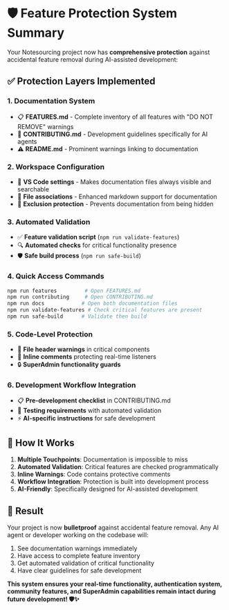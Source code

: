 # 🛡️ **Feature Protection System Summary**

Your Notesourcing project now has **comprehensive protection** against accidental feature removal during AI-assisted development:

## ✅ **Protection Layers Implemented**

### **1. Documentation System**

- 📋 **FEATURES.md** - Complete inventory of all features with "DO NOT REMOVE" warnings
- 📖 **CONTRIBUTING.md** - Development guidelines specifically for AI agents
- ⚠️ **README.md** - Prominent warnings linking to documentation

### **2. Workspace Configuration**

- 🔧 **VS Code settings** - Makes documentation files always visible and searchable
- 📌 **File associations** - Enhanced markdown support for documentation
- 🚫 **Exclusion protection** - Prevents documentation from being hidden

### **3. Automated Validation**

- ✅ **Feature validation script** (`npm run validate-features`)
- 🔍 **Automated checks** for critical functionality presence
- 🛡️ **Safe build process** (`npm run safe-build`)

### **4. Quick Access Commands**

```bash
npm run features         # Open FEATURES.md
npm run contributing     # Open CONTRIBUTING.md
npm run docs            # Open both documentation files
npm run validate-features # Check critical features are present
npm run safe-build      # Validate then build
```

### **5. Code-Level Protection**

- 🚨 **File header warnings** in critical components
- 💬 **Inline comments** protecting real-time listeners
- 🔒 **SuperAdmin functionality guards**

### **6. Development Workflow Integration**

- 📋 **Pre-development checklist** in CONTRIBUTING.md
- 🧪 **Testing requirements** with automated validation
- ⚡ **AI-specific instructions** for safe development

## 🎯 **How It Works**

1. **Multiple Touchpoints**: Documentation is impossible to miss
2. **Automated Validation**: Critical features are checked programmatically
3. **Inline Warnings**: Code contains protective comments
4. **Workflow Integration**: Protection is built into development process
5. **AI-Friendly**: Specifically designed for AI-assisted development

## 🚀 **Result**

Your project is now **bulletproof** against accidental feature removal. Any AI agent or developer working on the codebase will:

1. See documentation warnings immediately
2. Have access to complete feature inventory
3. Get automated validation of critical functionality
4. Have clear guidelines for safe development

**This system ensures your real-time functionality, authentication system, community features, and SuperAdmin capabilities remain intact during future development! 🛡️✨**
